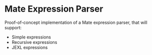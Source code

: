 # Mate Expression Parser

Proof-of-concept implementation of a Mate expression parser, that will support:

* Simple expressions
* Recursive expressions
* JEXL expressions